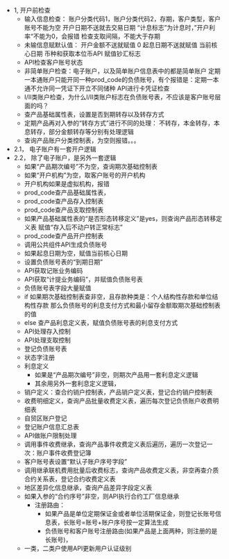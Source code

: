 * 1, 开户前检查
  * 输入信息检查：
        账户分类代码1，账户分类代码2，存期，客户类型，客户账号不能为空
        开户日期不送就去交易日期
        “计息标志”为计息时，”开户利率“不能为0，会报错
        检查支取间隔，不能大于存期
  * 未输信息赋默认值：
        开户金额不送就赋值 0
        起息日期不送就赋值 当前核心日期
        币种和获取本位币API 赋值钞汇标志
  * API检查客户账号状态
  * 非简单账户检查：电子账户，以及简单账户信息表中的都是简单账户
        定期一本通账户只能开同一种prod_code的负债账号，有个报错是：定期一本通不允许同一凭证下开立不同储种
        API进行卡凭证检查
  * I/II类账户检查，为什么I/II类账户标志在负债账号表，不应该是客户账号层面的吗？
  * 查产品基础属性表，设置是否到期转存以及转存方式
  * 定期产品再对入参的“转存方式”进行不同的处理：
        不转存，本金转存，本息转存，部分金额转存等分别有处理逻辑
  * 查询产品账户分类控制表，为空则报错。。。
* 2.1， 电子账户有一套开户逻辑
* 2.2， 除了电子账户，是另外一套逻辑
  * 如果“产品期次编号”不为空，查询期次基础控制表
  * 如果“开户机构”为空，取客户账号的开户机构
  * 开户机构如果是虚拟机构，报错
  * prod_code查产品基础属性表，
  * prod_code查产品存入控制表
  * prod_code查产品支取控制表
  * 如果产品基础属性表的“是否形态转移定义”是yes，则查询产品形态转移定义表
        赋值“存入后不动户转正常标志”
  * prod_code查产品开户控制表
  * 调用公共组件API生成负债账号
  * 如果起息日期为空，赋值当前核心日期
  * 设置负债账号表的“到期日期”
  * API获取记账业务编码
  * API获取“计提业务编码”，并赋值负债账号表
  * 负债账号表字段大量赋值 
  * if 如果期次基础控制表查非空，且存款种类是：个人结构性存款和单位结构性存款
        那么负债账号的利息支付方式和最小留存金额取期次基础控制表的值
  * else 查产品利息定义表，赋值负债账号表的利息支付方式
  * API处理存入控制
  * API处理支取控制
  * 登记负债账号表
  * 状态字注册
  * 利息定义
    * 如果是“产品期次编号”非空，则期次产品用一套利息定义逻辑
    * 其余用另外一套利息定义逻辑，
  * 销户定义：查合约销户控制表，产品销户定义表，登记合约销户控制表
  * 收费明细定义，查询产品批量收费定义表，遍历每次登记负债账户收费明细表
  * 自贸区账户登记
  * 登记账户信息汇总表
  * API做账户限制处理
  * 调用事件收费继承，查询产品事件收费定义表后遍历，遍历一次登记一次：账户事件收费登记簿
  * 客户账号表设置“默认子账户序号字段”
  * 调用继承联机费用批量后收费标志，查询产品收费定义表，非空再查介质合约关系表，登记合约收费定义表
  * 地区差异化信息继承，查询产品差异字段定义表
  * 如果入参的“合约序号”非空，则API执行合约工厂信息继承
    * 注册路由：
        * 如果产品是单位定期保证金或者单位活期保证金，则登记长账号信息表，长账号=账号+账户序号按一定算法生成
        * 负债账号和客户账号注册路由(如果产品是上面两种，则注册的是长账号)，
  * 一类，二类户使用API更新用户认证级别